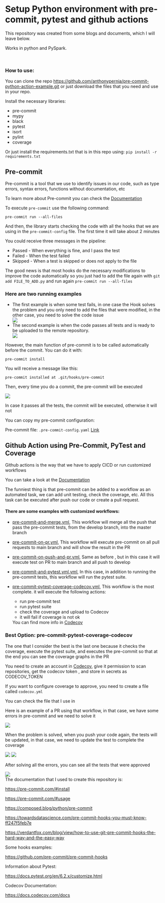 <div>
    <h1>
        Setup Python environment with pre-commit, pytest and github actions
    </h1>
    <p>This repository was created from some blogs and documents, which I will leave below.</p>
    <p>Works in python and PySpark.</p>
    <br>
    <h3>How to use:</h3>
    <p>You can clone the repo <a target="_blank" href="https://github.com/anthonypernia/pre-commit-python-action-example.git">https://github.com/anthonypernia/pre-commit-python-action-example.git</a> or just download the files that you need and use in your repo.</p>
    <p>Install the necessary libraries:</p>
    <ul>
      <li>pre-commit</li>
      <li>mypy</li>
      <li>black</li>
      <li>pytest</li>
      <li>isort</li>
      <li>pylint</li>
      <li>coverage</li>
    </ul>
    <p>Or just install the requirements.txt that is in this repo using: <code>pip install -r requirements.txt </code></p>
    <h2>Pre-commit</h2>
    <p>Pre-commit is a tool that we use to identify issues in our code, such as type errors, syntax errors, functions without documentation, etc  </p>
    <p>To learn more about Pre-commit you can check the <a target="_blank" href="https://pre-commit.com/#intro">Documentation</a> </p>
    <p>To execute <code>pre-commit</code> use the following command:</p>
    <pre><code>pre-commit run --all-files</code></pre>
    <p>And then, the library starts checking the code with all the hooks that we are using in the <code>pre-commit-config</code> file. The first time it will take about 2 minutes </p>
    <p>You could receive three messages in the pipeline:</p>
    <ul>
    <li>Passed - When everything is fine, and I pass the test </li>
    <li>Failed - When the test failed</li>
    <li>Skipped - When a test is skipped or does not apply to the file</li>
    </ul>
    <p>The good news is that most hooks do the necessary modifications to improve the code automatically so you just had to add the file again with <code>git add FILE_TO_ADD.py</code> and run again <code>pre-commit run --all-files</code></p>
    <h3>Here are two running examples</h3>
    <ul>
    <li>The first example is when some test fails, in one case the Hook solves the problem and you only need to add the files that were modified, in the other case, you need to solve the code issue</li>
    <img src="https://raw.githubusercontent.com/anthonypernia/setup-python-environment-with-testing-and-github-actions/main/assets/pre-commit-fail.png"></img>
    <li>The second example is when the code passes all tests and is ready to be uploaded to the remote repository.</li>
    <img src="https://raw.githubusercontent.com/anthonypernia/setup-python-environment-with-testing-and-github-actions/main/assets/pre-commit-ok.png"></img>
    </ul>
    <p>However, the main function of pre-commit is to be called automatically before the commit. You can do it with:  <pre><code>pre-commit install</code></pre></p>
    <p>You will receive a message like this: <pre><code>pre-commit installed at .git/hooks/pre-commit</code></pre></p></p>
    <p>Then, every time you do a commit, the pre-commit will be executed</p>
    <img src="https://raw.githubusercontent.com/anthonypernia/setup-python-environment-with-testing-and-github-actions/main/assets/commit-example.png"></img>
    <p>In case it passes all the tests, the commit will be executed, otherwise it will not</p>
    <p>You can copy my pre-commit configuration:</p>
    <p>Pre-commit file: <code>.pre-commit-config.yaml</code> <a target="_blank" href="https://github.com/anthonypernia/setup-python-environment-with-testing-and-github-actions/blob/main/.pre-commit-config.yaml">Link</a></p>
    <h2>Github Action using Pre-Commit, PyTest and Coverage</h2>
    <p>Github actions is the way that we have to apply CICD or run customized workflows</p>
    <p>You can take a look at the <a target="_blank" href="https://docs.github.com/en/actions">Documentation</a></p>
    <p>The funniest thing is that pre-commit can be added to a workflow as an automated task, we can add unit testing, check the coverage, etc. All this task can be executed after push our code or create a pull request.</p>
    <h4>There are some examples with customized workflows:</h4>
    <ul>
    <li><p><a target="_blank" href="https://github.com/anthonypernia/setup-python-environment-with-testing-and-github-actions/blob/main/action-to-use/pre-commit-and-merge.yml">pre-commit-and-merge.yml</a>, This workflow will merge all the push that pass the pre-commit tests, from the develop branch, into the master branch</p></li>
    <li><p><a target="_blank" href="https://github.com/anthonypernia/setup-python-environment-with-testing-and-github-actions/blob/main/action-to-use/pre-commit-on-pr.yml">pre-commit-on-pr.yml</a>, This workflow will execute pre-commit on all pull requests to main branch and will show the result in the PR</p></li>
    <li><p><a target="_blank" href="https://github.com/anthonypernia/setup-python-environment-with-testing-and-github-actions/blob/main/action-to-use/pre-commit-on-push-and-pr.yml">pre-commit-on-push-and-pr.yml</a>, Same as before , but in this case it will execute test on PR to main branch and all push to develop
    </p></li>
    <li><p><a target="_blank" href="https://github.com/anthonypernia/setup-python-environment-with-testing-and-github-actions/blob/main/action-to-use/pre-commit-and-pytest.yml">pre-commit-and-pytest.yml.yml</a>, In this case, in addition to running the pre-commit tests, this workflow will run the pytest suite.</p></li>
    <li><p><a target="_blank" href="https://github.com/anthonypernia/setup-python-environment-with-testing-and-github-actions/blob/main/action-to-use/pre-commit-pytest-coverage-codecov.yml">pre-commit-pytest-coverage-codecov.yml</a>, This workflow is the most complete. it will execute the following actions:
    <ul>
    <li>run pre-commit test</li>
    <li>run pytest suite</li>
    <li>check the coverage and upload to Codecov</li>
    <li>it will fail if coverage is not ok</li>
    </ul>
    You can find more info in <a target="_blank" href="https://app.codecov.io/gh">Codecov</a></p></li>
    </ul>
    <h3>Best Option: pre-commit-pytest-coverage-codecov</h3>
    <p>The one that I consider the best is the last one because it checks the coverage, execute the pytest suite, and executes the pre-commit so that  at the end you can see the coverage graphs in the PR</p>
    <p>You need to create an account in <a target="_blank" href="https://app.codecov.io/gh">Codecov</a>, give it permission to scan repositories, get the codecov token , and store in secrets as CODECOV_TOKEN</p>
    <p>If you want to configure coverage to approve, you need to create a file called <code>codecov.yml</code></p>
    <p>You can check the file that I use in <a target="_blank" href="https://github.com/anthonypernia/setup-python-environment-with-testing-and-github-actions/blob/main/codecov.yml" ></a></p>
    <p>Here is an example of a PR using that workflow, in that case, we have some errors in pre-commit and we need to solve it</p>
    <img src="https://raw.githubusercontent.com/anthonypernia/setup-python-environment-with-testing-and-github-actions/main/assets/pre-commit-fail-github.png"></img>
    <p>When the problem is solved, when you push your code again, the tests will be updated, in that case, we need to update the test to complete the coverage</p>
    <img src="https://raw.githubusercontent.com/anthonypernia/setup-python-environment-with-testing-and-github-actions/main/assets/bad-pr.png"></img>
    <img src="https://raw.githubusercontent.com/anthonypernia/setup-python-environment-with-testing-and-github-actions/main/assets/coverage-bad.png"></img>
    <p>After solving all the errors, you can see all the tests that were approved</p>
    <img src="https://raw.githubusercontent.com/anthonypernia/setup-python-environment-with-testing-and-github-actions/main/assets/pr-ok.png"></img>
    <br>
    The documentation that I used to create this repository is:
    <p><a target="_blank" href="https://pre-commit.com/#install">https://pre-commit.com/#install</a></p>
    <p><a target="_blank" href="https://pre-commit.com/#usage">https://pre-commit.com/#usage</a></p>
    <p><a target="_blank" href="https://composed.blog/python/pre-commit">https://composed.blog/python/pre-commit</a></p>
    <p><a
            target="_blank" href="https://towardsdatascience.com/pre-commit-hooks-you-must-know-ff247f5feb7e">https://towardsdatascience.com/pre-commit-hooks-you-must-know-ff247f5feb7e</a>
    </p>
    <p><a
            target="_blank" href="https://verdantfox.com/blog/view/how-to-use-git-pre-commit-hooks-the-hard-way-and-the-easy-way">https://verdantfox.com/blog/view/how-to-use-git-pre-commit-hooks-the-hard-way-and-the-easy-way</a>
    </p>
    <p>Some hooks examples:</p>
    <p><a target="_blank" href="https://github.com/pre-commit/pre-commit-hooks">https://github.com/pre-commit/pre-commit-hooks</a></p>
    <p>Information about Pytest:</p>
    <p><a target="_blank" href="https://docs.pytest.org/en/6.2.x/customize.html">https://docs.pytest.org/en/6.2.x/customize.html</a></p>
    <p>Codecov Documentation:</p>
    <p><a target="_blank" href="https://docs.codecov.com/docs">https://docs.codecov.com/docs</a></p>
</div>
